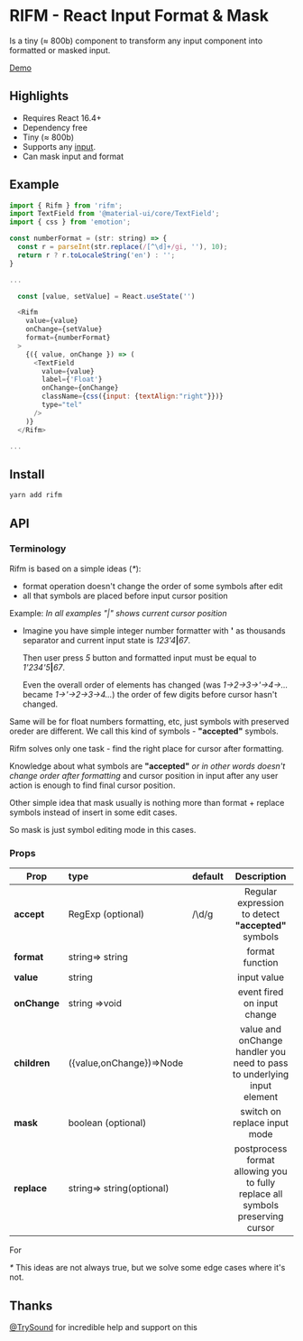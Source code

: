 # RIFM - React Input Format & Mask

Is a tiny (≈ 800b) component to transform any input component
into formatted or masked input.

[Demo](https://istarkov.github.io/rifm)

## Highlights

- Requires React 16.4+
- Dependency free
- Tiny (≈ 800b)
- Supports any [input](https://istarkov.github.io/rifm#material-ui).
- Can mask input and format

## Example

```js
import { Rifm } from 'rifm';
import TextField from '@material-ui/core/TextField';
import { css } from 'emotion';

const numberFormat = (str: string) => {
  const r = parseInt(str.replace(/[^\d]+/gi, ''), 10);
  return r ? r.toLocaleString('en') : '';
}

...

  const [value, setValue] = React.useState('')

  <Rifm
    value={value}
    onChange={setValue}
    format={numberFormat}
  >
    {({ value, onChange }) => (
      <TextField
        value={value}
        label={'Float'}
        onChange={onChange}
        className={css({input: {textAlign:"right"}})}
        type="tel"
      />
    )}
  </Rifm>

...
```

## Install

```sh
yarn add rifm
```

## API

### Terminology

Rifm is based on a simple ideas (_\*_):

- format operation doesn't change the order of some symbols after edit
- all that symbols are placed before input cursor position

Example:
_In all examples "|" shows current cursor position_

- Imagine you have simple integer number formatter with **'** as thousands separator
  and current input state is _123'4_**|**_67_.

  Then user press _5_ button and formatted input must be equal to _1'234'5_**|**_67_.

  Even the overall order of elements has changed
  (was _1->2->3->'->4->..._ became _1->'->2->3->4..._)
  the order of few digits before cursor hasn't changed.

Same will be for float numbers formatting, etc,
just symbols with preserved oreder are different.
We call this kind of symbols - **"accepted"** symbols.

Rifm solves only one task -
find the right place for cursor after formatting.

Knowledge about what symbols are **"accepted"**
_or in other words doesn't change order after formatting_
and cursor position in input after any user action
is enough to find final cursor position.

Other simple idea that mask usually is nothing more
than format + replace symbols instead of insert in some edit cases.

So mask is just symbol editing mode in this cases.

### Props

| Prop         | type                      | default |                                  Description                                   |
| ------------ | :------------------------ | :------ | :----------------------------------------------------------------------------: |
| **accept**   | RegExp (optional)         | /\d/g   |              Regular expression to detect **"accepted"** symbols               |
| **format**   | string=> string           |         |                                format function                                 |
| **value**    | string                    |         |                                  input value                                   |
| **onChange** | string =>void             |         |                          event fired on input change                           |
| **children** | ({value,onChange})=>Node  |         |    value and onChange handler you need to pass to underlying input element     |
| **mask**     | boolean (optional)        |         |                          switch on replace input mode                          |
| **replace**  | string=> string(optional) |         | postprocess format allowing you to fully replace all symbols preserving cursor |

For

_\*_ This ideas are not always true, but we solve some edge cases where it's not.

## Thanks

[@TrySound](https://github.com/TrySound) for incredible help and support on this
